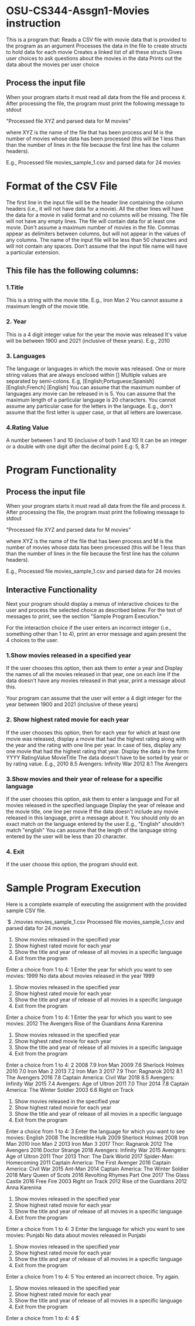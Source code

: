 # OSU-CS344-Assgn1-Movies instruction

This is a program that:
Reads a CSV file with movie data that is provided to the program as an argument
Processes the data in the file to create structs to hold data for each movie
Creates a linked list of all these structs
Gives user choices to ask questions about the movies in the data
Prints out the data about the movies per user choice

## Process the input file
When your program starts it must read all data from the file and process it. After processing the file, the program must print the following message to stdout

"Processed file XYZ and parsed data for M movies"

where XYZ is the name of the file that has been process and M is the number of movies whose data has been processed (this will be 1 less than than the number of lines in the file because the first line has the column headers).

E.g., Processed file movies_sample_1.csv and parsed data for 24 movies

# Format of the CSV File
The first line in the input file will be the header line containing the column headers (i.e., it will not have data for a movie).
All the other lines will have the data for a movie in valid format and no columns will be missing.
The file will not have any empty lines.
The file will contain data for at least one movie.
Don't assume a maximum number of movies in the file.
Commas appear as delimiters between columns, but will not appear in the values of any columns.
The name of the input file will be less than 50 characters and will not contain any spaces.
Don't assume that the input file name will have a particular extension.

## This file has the following columns:

### 1.Title
This is a string with the movie title. 
E.g., Iron Man 2
You cannot assume a maximum length of the movie title.
### 2. Year
This is a 4 digit integer value for the year the movie was released
It's value will be between 1900 and 2021 (inclusive of these years).
E.g., 2010
### 3. Languages
The language or languages in which the movie was released.
One or more string values that are always enclosed within []
Multiple values are separated by semi-colons.
E.g,
[English;Portuguese;Spanish]
[English;French]
[English]
You can assume that the maximum number of languages any movie can be released in is 5.
You can assume that the maximum length of a particular language is 20 characters.
You cannot assume any particular case for the letters in the language.
E.g., don't assume that the first letter is upper case, or that all letters are lowercase.
### 4.Rating Value
A number between 1 and 10 (inclusive of both 1 and 10)
It can be an integer or a double with one digit after the decimal point
E.g: 5, 8.7

# Program Functionality

## Process the input file
When your program starts it must read all data from the file and process it. After processing the file, the program must print the following message to stdout

"Processed file XYZ and parsed data for M movies"

where XYZ is the name of the file that has been process and M is the number of movies whose data has been processed (this will be 1 less than than the number of lines in the file because the first line has the column headers).

E.g., Processed file movies_sample_1.csv and parsed data for 24 movies

## Interactive Functionality

Next your program should display a menus of interactive choices to the user and process the selected choice as described below. For the text of messages to print, see the section "Sample Program Execution."

For the interaction choice if  the user enters an incorrect integer (i.e., something other than 1 to 4), print an error message and again present the 4 choices to the user. 

### 1.Show movies released in a specified year

If the user chooses this option, then ask them to enter a year and
Display the names of all the movies released in that year, one on each line
If the data doesn't have any movies released in that year, print a message about this. 

Your program can assume that the user will enter a 4 digit integer for the year between 1900 and 2021 (inclusive of these years)

### 2. Show highest rated movie for each year

If the user chooses this option, then for each year for which at least one movie was released, display a movie that had the highest rating along with the year and the rating with one line per year.
  In case of ties, display any one movie that had the highest rating that year.
Display the data in the form: YYYY RatingValue MovieTitle
The data doesn't have to be sorted by year or by rating value.
E.g.,
  2010 8.5 Avengers: Infinity War
  2012 8.1 The Avengers
  
### 3.Show movies and their year of release for a specific language

If the user chooses this option, ask them to enter a language and
For all movies released in the specified language
Display the year of release and the movie title, one line per movie
If the data doesn't include any movie released in this language, print a message about it.
You should only do an exact match on the language entered by the user
E.g., "English" shouldn’t match "english"
You can assume that the length of the language string entered by the user will be less than 20 character.

### 4. Exit

If the user choose this option, the program should exit.

# Sample Program Execution
Here is a complete example of executing the assignment with the provided sample CSV file.

`$ ./movies movies_sample_1.csv 
Processed file movies_sample_1.csv and parsed data for 24 movies

1. Show movies released in the specified year
2. Show highest rated movie for each year
3. Show the title and year of release of all movies in a specific language
4. Exit from the program

Enter a choice from 1 to 4: 1
Enter the year for which you want to see movies: 1999
No data about movies released in the year 1999

1. Show movies released in the specified year
2. Show highest rated movie for each year
3. Show the title and year of release of all movies in a specific language
4. Exit from the program

Enter a choice from 1 to 4: 1
Enter the year for which you want to see movies: 2012
The Avengers
Rise of the Guardians
Anna Karenina

1. Show movies released in the specified year
2. Show highest rated movie for each year
3. Show the title and year of release of all movies in a specific language
4. Exit from the program

Enter a choice from 1 to 4: 2
2008 7.9 Iron Man
2009 7.6 Sherlock Holmes
2010 7.0 Iron Man 2
2013 7.2 Iron Man 3
2017 7.9 Thor: Ragnarok
2012 8.1 The Avengers
2016 7.8 Captain America: Civil War
2018 8.5 Avengers: Infinity War
2015 7.4 Avengers: Age of Ultron
2011 7.0 Thor
2014 7.8 Captain America: The Winter Soldier
2003 6.6 Right on Track

1. Show movies released in the specified year
2. Show highest rated movie for each year
3. Show the title and year of release of all movies in a specific language
4. Exit from the program

Enter a choice from 1 to 4: 3
Enter the language for which you want to see movies: English
2008 The Incredible Hulk
2009 Sherlock Holmes
2008 Iron Man
2010 Iron Man 2
2013 Iron Man 3
2017 Thor: Ragnarok
2012 The Avengers
2016 Doctor Strange
2018 Avengers: Infinity War
2015 Avengers: Age of Ultron
2011 Thor
2013 Thor: The Dark World
2017 Spider-Man: Homecoming
2011 Captain America: The First Avenger
2016 Captain America: Civil War
2015 Ant-Man
2014 Captain America: The Winter Soldier
2018 Mary Queen of Scots
2016 Revolting Rhymes Part One
2017 The Glass Castle
2016 Free Fire
2003 Right on Track
2012 Rise of the Guardians
2012 Anna Karenina

1. Show movies released in the specified year
2. Show highest rated movie for each year
3. Show the title and year of release of all movies in a specific language
4. Exit from the program

Enter a choice from 1 to 4: 3
Enter the language for which you want to see movies: Punjabi
No data about movies released in Punjabi

1. Show movies released in the specified year
2. Show highest rated movie for each year
3. Show the title and year of release of all movies in a specific language
4. Exit from the program

Enter a choice from 1 to 4: 5
You entered an incorrect choice. Try again.

1. Show movies released in the specified year
2. Show highest rated movie for each year
3. Show the title and year of release of all movies in a specific language
4. Exit from the program

Enter a choice from 1 to 4: 4
$`
